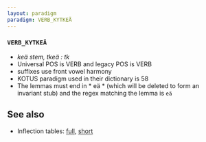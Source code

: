 ```yaml
---
layout: paradigm
paradigm: VERB_KYTKEÄ
---
```

### ` VERB_KYTKEÄ `

* _keä stem, tkeä : tk_
* Universal POS is VERB and legacy POS is VERB
* suffixes use front vowel harmony
* KOTUS paradigm used in their dictionary is 58
* The lemmas must end in * eä * (which will be deleted to form an invariant stub) and the regex matching the lemma is ` eä `

## See also

* Inflection tables: [full](gen/K/kytkeä.html), [short](gen/K/kytkeä_wikt.html)

